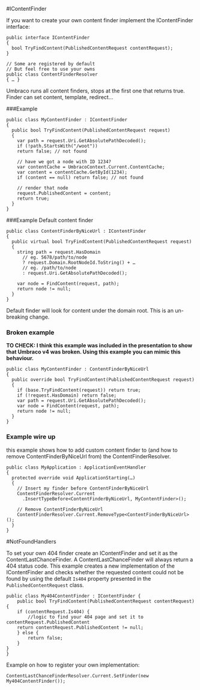 #IContentFinder

If you want to create your own content finder implement the IContentFinder interface:

	public interface IContentFinder
	{
	  bool TryFindContent(PublishedContentRequest contentRequest);
	}
	
    // Some are registered by default
	// But feel free to use your owns
	public class ContentFinderResolver
	{ … }

Umbraco runs all content finders, stops at the first one that returns true.
Finder can set content, template, redirect…

###Example 

    public class MyContentFinder : IContentFinder
    {
      public bool TryFindContent(PublishedContentRequest request)
      {
        var path = request.Uri.GetAbsolutePathDecoded();
        if (!path.StartsWith("/woot"))
        return false; // not found

        // have we got a node with ID 1234?
        var contentCache = UmbracoContext.Current.ContentCache;
        var content = contentCache.GetById(1234);
        if (content == null) return false; // not found

        // render that node
        request.PublishedContent = content;
        return true;
      }
    }

###Example Default content finder

    public class ContentFinderByNiceUrl : IContentFinder
    {
      public virtual bool TryFindContent(PublishedContentRequest request)
      {
        string path = request.HasDomain
          // eg. 5678/path/to/node
          ? request.Domain.RootNodeId.ToString() + …
          // eg. /path/to/node
          : request.Uri.GetAbsolutePathDecoded();
      
        var node = FindContent(request, path);
        return node != null;
      }
    }

Default finder will look for content under the domain root.
This is an un-breaking change.

### Broken example

**TO CHECK: I think this example was included in the presentation to show that Umbraco v4 was broken. Using this example you can mimic this behaviour.**

    public class MyContentFinder : ContentFinderByNiceUrl
    {
      public override bool TryFindContent(PublishedContentRequest request)
      {
        if (base.TryFindContent(request)) return true;
        if (!request.HasDomain) return false;
        var path = request.Uri.GetAbsolutePathDecoded();
        var node = FindContent(request, path);
        return node != null;
      }
    }

### Example wire up

this example shows how to add custom content finder to (and how to remove ContentFinderByNiceUrl from) the ContentFinderResolver.

    public class MyApplication : ApplicationEventHandler
    {
      protected override void ApplicationStarting(…) 
      {
        // Insert my finder before ContentFinderByNiceUrl
        ContentFinderResolver.Current
          .InsertTypeBefore<ContentFinderByNiceUrl, MyContentFinder>();

        // Remove ContentFinderByNiceUrl
        ContentFinderResolver.Current.RemoveType<ContentFinderByNiceUrl>();
      }
    }

#NotFoundHandlers

To set your own 404 finder create an IContentFinder and set it as the ContentLastChanceFinder. A ContentLastChanceFinder will always return a 404 status code. This example creates a new implementation of the IContentFinder and checks whether the requested content could not be found by using the default `Is404` property presented in the `PublishedContentRequest` class.

    public class My404ContentFinder : IContentFinder {
    	public bool TryFindContent(PublishedContentRequest contentRequest) {
	    if (contentRequest.Is404) {
	    	//logic to find your 404 page and set it to contentRequest.PublishedContent
		return contentRequest.PublishedContent != null;
	    } else {
	    	return false;
	    }
	}
    }
    
Example on how to register your own implementation:

    ContentLastChanceFinderResolver.Current.SetFinder(new My404ContentFinder());

